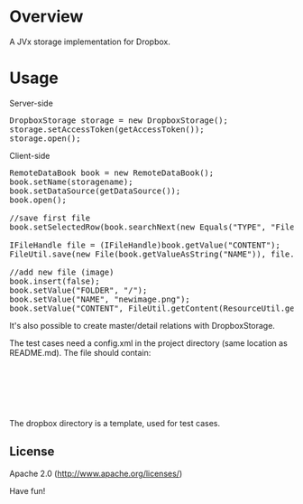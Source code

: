 Overview
========

A JVx storage implementation for Dropbox.

Usage
=====

Server-side

<pre>
DropboxStorage storage = new DropboxStorage();
storage.setAccessToken(getAccessToken());
storage.open();
</pre>

Client-side

<pre>
RemoteDataBook book = new RemoteDataBook();
book.setName(storagename);
book.setDataSource(getDataSource());
book.open();

//save first file
book.setSelectedRow(book.searchNext(new Equals("TYPE", "File"));

IFileHandle file = (IFileHandle)book.getValue("CONTENT");
FileUtil.save(new File(book.getValueAsString("NAME")), file.getInputStream());

//add new file (image)
book.insert(false);
book.setValue("FOLDER", "/");
book.setValue("NAME", "newimage.png");
book.setValue("CONTENT", FileUtil.getContent(ResourceUtil.getResourceAsStream(resourcepath)));
</pre>

It's also possible to create master/detail relations with DropboxStorage.

The test cases need a config.xml in the project directory (same location as README.md).
The file should contain:

<pre>
<?xml version="1.0" encoding="UTF-8"?>

<config>
  <app accessToken="YOUR_ACCESS_TOKEN" />
</config>
</pre>

The dropbox directory is a template, used for test cases.


License
-------

Apache 2.0 (http://www.apache.org/licenses/)


Have fun!
